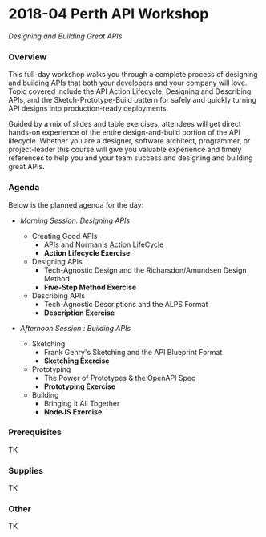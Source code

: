 # 2018-04 Perth API Workshop
*Designing and Building Great APIs*

### Overview
This full-day workshop walks you through a complete process of designing and building APIs that both your developers and your company will love. Topic covered include the API Action Lifecycle, Designing and Describing APIs, and the Sketch-Prototype-Build pattern for safely and quickly turning API designs into production-ready deployments.

Guided by a mix of slides and table exercises, attendees will get direct hands-on experience of the entire design-and-build portion of the API lifecycle. Whether you are a designer, software architect, programmer, or project-leader this course will give you valuable experience and timely references to help you and your team success and designing and building great APIs.

### Agenda
Below is the planned agenda for the day:

 * *Morning Session: Designing APIs*
   * Creating Good APIs
     * APIs and Norman's Action LifeCycle
     * __Action Lifecycle Exercise__
   * Designing APIs
     * Tech-Agnostic Design and the Richarsdon/Amundsen Design Method
     * __Five-Step Method Exercise__
   * Describing APIs
     * Tech-Agnostic Descriptions and the ALPS Format
     * __Description Exercise__
     
 * *Afternoon Session : Building APIs*
   * Sketching 
     * Frank Gehry's Sketching and the API Blueprint Format
     * __Sketching Exercise__
   * Prototyping
     * The Power of Prototypes & the OpenAPI Spec 
     * __Prototyping Exercise__
   * Building
     * Bringing it All Together
     * __NodeJS Exercise__
   

### Prerequisites
TK

### Supplies
TK

### Other
TK
